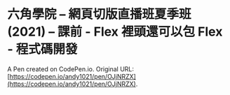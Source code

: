 # 六角學院 – 網頁切版直播班夏季班(2021) – 課前 - Flex 裡頭還可以包 Flex - 程式碼開發

A Pen created on CodePen.io. Original URL: [https://codepen.io/andy1021/pen/OJjNRZX](https://codepen.io/andy1021/pen/OJjNRZX).



